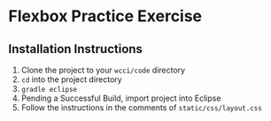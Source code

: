 # Flexbox Practice Exercise

## Installation Instructions

1. Clone the project to your `wcci/code` directory
1. `cd` into the project directory
1. `gradle eclipse`
1. Pending a Successful Build, import project into Eclipse
1. Follow the instructions in the comments of `static/css/layout.css`